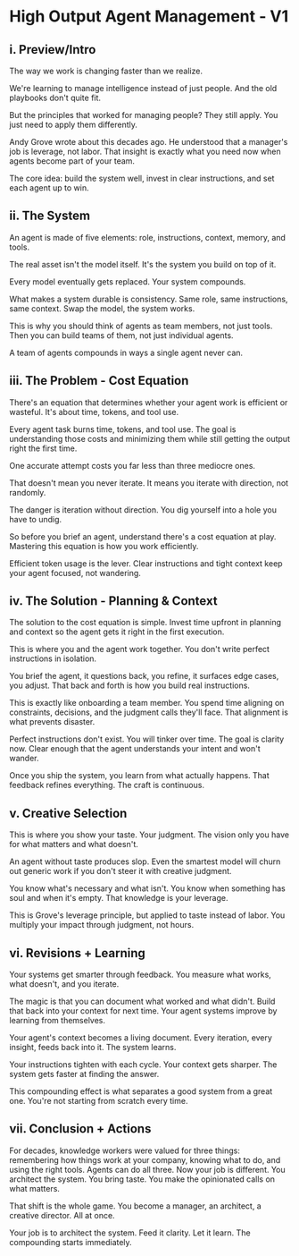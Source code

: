 # High Output Agent Management - V1



## i. Preview/Intro

The way we work is changing faster than we realize.

We're learning to manage intelligence instead of just people. And the old playbooks don't quite fit.

But the principles that worked for managing people? They still apply. You just need to apply them differently.

Andy Grove wrote about this decades ago. He understood that a manager's job is leverage, not labor. That insight is exactly what you need now when agents become part of your team.

The core idea: build the system well, invest in clear instructions, and set each agent up to win.

## ii. The System

An agent is made of five elements: role, instructions, context, memory, and tools.

The real asset isn't the model itself. It's the system you build on top of it.

Every model eventually gets replaced. Your system compounds.

What makes a system durable is consistency. Same role, same instructions, same context. Swap the model, the system works.

This is why you should think of agents as team members, not just tools. Then you can build teams of them, not just individual agents.

A team of agents compounds in ways a single agent never can.

## iii. The Problem - Cost Equation

There's an equation that determines whether your agent work is efficient or wasteful. It's about time, tokens, and tool use.

Every agent task burns time, tokens, and tool use. The goal is understanding those costs and minimizing them while still getting the output right the first time.

One accurate attempt costs you far less than three mediocre ones.

That doesn't mean you never iterate. It means you iterate with direction, not randomly.

The danger is iteration without direction. You dig yourself into a hole you have to undig.

So before you brief an agent, understand there's a cost equation at play. Mastering this equation is how you work efficiently.

Efficient token usage is the lever. Clear instructions and tight context keep your agent focused, not wandering.

## iv. The Solution - Planning & Context

The solution to the cost equation is simple. Invest time upfront in planning and context so the agent gets it right in the first execution.

This is where you and the agent work together. You don't write perfect instructions in isolation.

You brief the agent, it questions back, you refine, it surfaces edge cases, you adjust. That back and forth is how you build real instructions.

This is exactly like onboarding a team member. You spend time aligning on constraints, decisions, and the judgment calls they'll face. That alignment is what prevents disaster.

Perfect instructions don't exist. You will tinker over time. The goal is clarity now. Clear enough that the agent understands your intent and won't wander.

Once you ship the system, you learn from what actually happens. That feedback refines everything. The craft is continuous.

## v. Creative Selection

This is where you show your taste. Your judgment. The vision only you have for what matters and what doesn't.

An agent without taste produces slop. Even the smartest model will churn out generic work if you don't steer it with creative judgment.

You know what's necessary and what isn't. You know when something has soul and when it's empty. That knowledge is your leverage.

This is Grove's leverage principle, but applied to taste instead of labor. You multiply your impact through judgment, not hours.

## vi. Revisions + Learning

Your systems get smarter through feedback. You measure what works, what doesn't, and you iterate.

The magic is that you can document what worked and what didn't. Build that back into your context for next time. Your agent systems improve by learning from themselves.

Your agent's context becomes a living document. Every iteration, every insight, feeds back into it. The system learns.

Your instructions tighten with each cycle. Your context gets sharper. The system gets faster at finding the answer.

This compounding effect is what separates a good system from a great one. You're not starting from scratch every time.

## vii. Conclusion + Actions

For decades, knowledge workers were valued for three things: remembering how things work at your company, knowing what to do, and using the right tools. Agents can do all three. Now your job is different. You architect the system. You bring taste. You make the opinionated calls on what matters.

That shift is the whole game. You become a manager, an architect, a creative director. All at once.

Your job is to architect the system. Feed it clarity. Let it learn. The compounding starts immediately.


